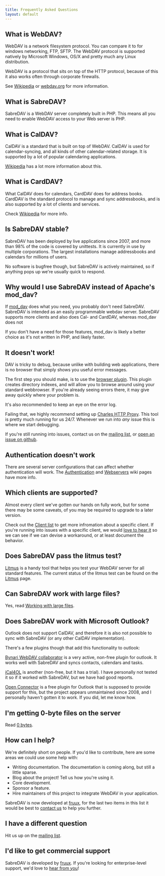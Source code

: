 ```yaml
---
title: Frequently Asked Questions
layout: default
---
```


What is WebDAV?
---------------

WebDAV is a network filesystem protocol. You can compare it to for windows
networking, FTP, SFTP. The WebDAV protocol is supported natively by Microsoft
Windows, OS/X and pretty much any Linux distribution.

WebDAV is a protocol that sits on top of the HTTP protocol, because of this it
also works often through corporate firewalls.

See [Wikipedia][1] or [webdav.org][2] for more information.

What is SabreDAV?
-----------------

SabreDAV is a WebDAV server completely built in PHP. This means all you need
to enable WebDAV access to your Web server is PHP.

What is CalDAV?
---------------

CalDAV is a standard that is built on top of WebDAV. CalDAV is used for
calendar-syncing, and all kinds of other calendar-related storage. It is
supported by a lot of popular calendaring applications.

[Wikipedia][3] has a lot more information about this.

What is CardDAV?
----------------

What CalDAV does for calendars, CardDAV does for address books. CardDAV is the
standard protocol to manage and sync addressbooks, and is also supported by a
lot of clients and services.

Check [Wikipedia][4] for more info.

Is SabreDAV stable?
-------------------

SabreDAV has been deployed by live applications since 2007, and more than 98%
of the code is covered by unittests. It is currently in use by multiple
corporations. The largest installations manage addressbooks and calendars for
millions of users.

No software is bugfree though, but SabreDAV is actively maintained, so if
anything pops up we're usually quick to respond.

Why would I use SabreDAV instead of Apache's mod_dav?
-----------------------------------------------------

If [mod_dav][5] does what you need, you probably don't need SabreDAV. SabreDAV
is intended as an easily programmable webdav server. SabreDAV supports more
clients and also does Cal- and CardDAV, whereas mod_dav does not

If you don't have a need for those features, mod_dav is likely a better choice
as it's not written in PHP, and likely faster.

It doesn't work!
----------------

DAV is tricky to debug, because unlike with building web applications, there
is no browser that simply shows you useful error messages.

The first step you should make, is to use the
[browser plugin](/dav/browser-plugin). This plugin creates directory indexes,
and will allow you to browse around using your standard webbrowser. If you're
already seeing errors there, it may give away quickly where your
problem is.

It's also recommended to keep an eye on the error log.

Failing that, we highly recommend setting up [Charles HTTP Proxy][6]. This
tool is pretty much running for us 24/7. Whenever we run into _any_ issue this
is where we start debugging.

If you're still running into issues, contact us on the [mailing list][7], or
[open an issue on github][8].

Authentication doesn't work
---------------------------

There are several server configurations that can affect whether authentication
will work. The [Authentication](/dav/authentication) and
[Webservers](/dav/webservers) wiki pages have more info.

Which clients are supported?
----------------------------

Almost every client we've gotten our hands on fully work, but for some there
may be some caveats, of you may be required to upgrade to a later version.

Check out the [Client list](/dav/clients) to get more infromation about a
specific client. If you're running into issues with a specific client, we
would [love to hear it][7] so we can see if we can devise a workaround, or
at least document the behavior.

Does SabreDAV pass the litmus test?
-----------------------------------

[Litmus](/dav/litmus) is a handy tool that helps you test your WebDAV server
for all standard features. The current status of the litmus test can be found
on the [Litmus](/dav/litmus) page.

Can SabreDAV work with large files?
-----------------------------------

Yes, read [Working with large files](/dav/large-files).

Does SabreDAV work with Microsoft Outlook?
------------------------------------------

Outlook does not support CalDAV, and therefore it is also not possible to sync
with SabreDAV (or any other CalDAV implementation).

There's a few plugins though that add this functionality to outlook:

[Bynari WebDAV collaborator][9] is a very active, non-free plugin for outlook.
It works well with SabreDAV and syncs contacts, calendars and tasks.

[iCal4OL][10] is another (non-free, but it has a trial). I have personally not
tested it so if it worked with SabreDAV, but we have had good reports.

[Open Connector][11] is a free plugin for Outlook that is supposed to provide
support for this, but the project appears unmaintained since 2008, and I
personally haven't gotten it to work. If you did, let me know how.

I'm getting 0-byte files on the server
--------------------------------------

Read [0 bytes](/dav/0bytes).


How can I help?
---------------

We're definitely short on people. If you'd like to contribute, here are some
areas we could use some help with:

* Writing documentation. The documentation is coming along, but still a little
  sparse.
* Blog about the project! Tell us how you're using it.
* Core development.
* Sponsor a feature.
* Hire maintainers of this project to integrate WebDAV in your application.

SabreDAV is now developed at [fruux][12], for the last two items in this list
it would be best to [contact us](/support) to help you further.

I have a different question
---------------------------

Hit us up on the [mailing list][7].

I'd like to get commercial support
----------------------------------

SabreDAV is developed by [fruux][12]. If you're looking for enterprise-level
support, we'd love to [hear from you](/support)!


[1]: http://en.wikipedia.org/wiki/Webdav
[2]: http://webdav.org/
[3]: http://en.wikipedia.org/wiki/CalDAV
[4]: http://en.wikipedia.org/wiki/CardDAV
[5]: http://httpd.apache.org/docs/2.2/mod/mod_dav.html
[6]: http://www.charlesproxy.com/download/
[7]: http://groups.google.com/group/sabredav-discuss
[8]: https://github.com/fruux/sabre-dav/issues/new
[9]: http://www.bynari.net/products-page/product-category/bynari-webdav-collaborator/
[10]: http://ical.gutentag.ch/
[11]: http://openconnector.org/
[12]: https://fruux.com/
